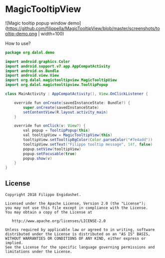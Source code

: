# MagicTooltipView

![Magic tooltip popup window demo](https://github.com/filippella/MagicTooltipView/blob/master/screenshots/tooltip-demo.png | width=100)

How to use?

```java
package org.dalol.demo

import android.graphics.Color
import android.support.v7.app.AppCompatActivity
import android.os.Bundle
import android.view.View
import org.dalol.magictooltipview.MagicTooltipView
import org.dalol.magictooltipview.TooltipPopup

class MainActivity : AppCompatActivity(), View.OnClickListener {

    override fun onCreate(savedInstanceState: Bundle?) {
        super.onCreate(savedInstanceState)
        setContentView(R.layout.activity_main)
    }

    override fun onClick(v: View?) {
        val popup = TooltipPopup(this)
        val tooltipView = MagicTooltipView(this)
        tooltipView.setTooltipBgColor(Color.parseColor("#7e4add"))
        tooltipView.setText("Filippo tooltip message", 14f, false)
        popup.setView(tooltipView)
        popup.setFocusable(true)
        popup.show(v)
    }
}

```

License
-------

    Copyright 2018 Filippo Engidashet.

    Licensed under the Apache License, Version 2.0 (the "License");
    you may not use this file except in compliance with the License.
    You may obtain a copy of the License at

       http://www.apache.org/licenses/LICENSE-2.0

    Unless required by applicable law or agreed to in writing, software
    distributed under the License is distributed on an "AS IS" BASIS,
    WITHOUT WARRANTIES OR CONDITIONS OF ANY KIND, either express or implied.
    See the License for the specific language governing permissions and
    limitations under the License.
